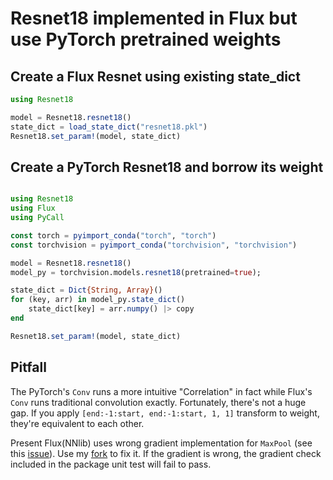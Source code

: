# Resnet18 implemented in Flux but use PyTorch pretrained weights

## Create a Flux Resnet using existing state_dict

```julia
using Resnet18

model = Resnet18.resnet18()
state_dict = load_state_dict("resnet18.pkl")
Resnet18.set_param!(model, state_dict)
```

## Create a PyTorch Resnet18 and borrow its weight

```julia

using Resnet18
using Flux
using PyCall

const torch = pyimport_conda("torch", "torch")
const torchvision = pyimport_conda("torchvision", "torchvision")

model = Resnet18.resnet18()
model_py = torchvision.models.resnet18(pretrained=true);

state_dict = Dict{String, Array}()
for (key, arr) in model_py.state_dict()
    state_dict[key] = arr.numpy() |> copy
end

Resnet18.set_param!(model, state_dict)
```

## Pitfall

The PyTorch's `Conv` runs a more intuitive "Correlation" in fact while Flux's `Conv` runs traditional convolution exactly. Fortunately, there's not a huge gap. If you apply `[end:-1:start, end:-1:start, 1, 1]` transform to weight, they're equivalent to each other.

Present Flux(NNlib) uses wrong gradient implementation for `MaxPool` (see this [issue](https://github.com/FluxML/NNlib.jl/issues/205)). Use my [fork](https://github.com/yiyuezhuo/NNlib.jl/tree/fix_maxpool_gradient_further) to fix it. If the gradient is wrong, the gradient check included in the package unit test will fail to pass.
